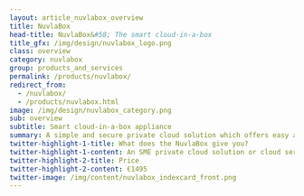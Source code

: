 ```yaml
---
layout: article_nuvlabox_overview
title: NuvlaBox
head-title: NuvlaBox&#58; The smart cloud-in-a-box
title_gfx: /img/design/nuvlabox_logo.png
class: overview
category: nuvlabox
group: products_and_services
permalink: /products/nuvlabox/
redirect_from:
  - /nuvlabox/
  - /products/nuvlabox.html
image: /img/design/nuvlabox_category.png
sub: overview
subtitle: Smart cloud-in-a-box appliance
summary: A simple and secure private cloud solution which offers easy and affordable access to the benefits of cloud computing.
twitter-highlight-1-title: What does the NuvlaBox give you?
twitter-highlight-1-content: An SME private cloud solution or cloud server.
twitter-highlight-2-title: Price
twitter-highlight-2-content: €1495
twitter-image: /img/content/nuvlabox_indexcard_front.png
---
```

